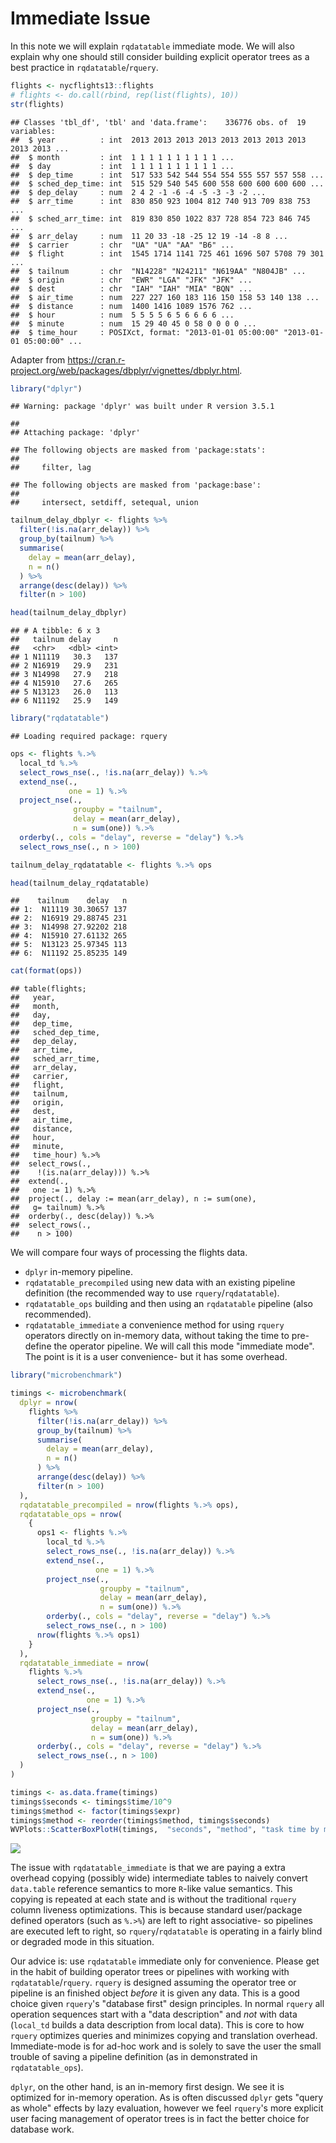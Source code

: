 Immediate Issue
================

In this note we will explain `rqdatatable` immediate mode. We will also explain why one should still consider building explicit operator trees as a best practice in `rqdatatable`/`rquery`.

``` r
flights <- nycflights13::flights
# flights <- do.call(rbind, rep(list(flights), 10))
str(flights)
```

    ## Classes 'tbl_df', 'tbl' and 'data.frame':    336776 obs. of  19 variables:
    ##  $ year          : int  2013 2013 2013 2013 2013 2013 2013 2013 2013 2013 ...
    ##  $ month         : int  1 1 1 1 1 1 1 1 1 1 ...
    ##  $ day           : int  1 1 1 1 1 1 1 1 1 1 ...
    ##  $ dep_time      : int  517 533 542 544 554 554 555 557 557 558 ...
    ##  $ sched_dep_time: int  515 529 540 545 600 558 600 600 600 600 ...
    ##  $ dep_delay     : num  2 4 2 -1 -6 -4 -5 -3 -3 -2 ...
    ##  $ arr_time      : int  830 850 923 1004 812 740 913 709 838 753 ...
    ##  $ sched_arr_time: int  819 830 850 1022 837 728 854 723 846 745 ...
    ##  $ arr_delay     : num  11 20 33 -18 -25 12 19 -14 -8 8 ...
    ##  $ carrier       : chr  "UA" "UA" "AA" "B6" ...
    ##  $ flight        : int  1545 1714 1141 725 461 1696 507 5708 79 301 ...
    ##  $ tailnum       : chr  "N14228" "N24211" "N619AA" "N804JB" ...
    ##  $ origin        : chr  "EWR" "LGA" "JFK" "JFK" ...
    ##  $ dest          : chr  "IAH" "IAH" "MIA" "BQN" ...
    ##  $ air_time      : num  227 227 160 183 116 150 158 53 140 138 ...
    ##  $ distance      : num  1400 1416 1089 1576 762 ...
    ##  $ hour          : num  5 5 5 5 6 5 6 6 6 6 ...
    ##  $ minute        : num  15 29 40 45 0 58 0 0 0 0 ...
    ##  $ time_hour     : POSIXct, format: "2013-01-01 05:00:00" "2013-01-01 05:00:00" ...

Adapter from <https://cran.r-project.org/web/packages/dbplyr/vignettes/dbplyr.html>.

``` r
library("dplyr")
```

    ## Warning: package 'dplyr' was built under R version 3.5.1

    ## 
    ## Attaching package: 'dplyr'

    ## The following objects are masked from 'package:stats':
    ## 
    ##     filter, lag

    ## The following objects are masked from 'package:base':
    ## 
    ##     intersect, setdiff, setequal, union

``` r
tailnum_delay_dbplyr <- flights %>% 
  filter(!is.na(arr_delay)) %>%
  group_by(tailnum) %>%
  summarise(
    delay = mean(arr_delay),
    n = n()
  ) %>% 
  arrange(desc(delay)) %>%
  filter(n > 100) 

head(tailnum_delay_dbplyr)
```

    ## # A tibble: 6 x 3
    ##   tailnum delay     n
    ##   <chr>   <dbl> <int>
    ## 1 N11119   30.3   137
    ## 2 N16919   29.9   231
    ## 3 N14998   27.9   218
    ## 4 N15910   27.6   265
    ## 5 N13123   26.0   113
    ## 6 N11192   25.9   149

``` r
library("rqdatatable")
```

    ## Loading required package: rquery

``` r
ops <- flights %.>%
  local_td %.>%
  select_rows_nse(., !is.na(arr_delay)) %.>%
  extend_nse(.,
             one = 1) %.>%
  project_nse(., 
              groupby = "tailnum",
              delay = mean(arr_delay),
              n = sum(one)) %.>%
  orderby(., cols = "delay", reverse = "delay") %.>%
  select_rows_nse(., n > 100)

tailnum_delay_rqdatatable <- flights %.>% ops

head(tailnum_delay_rqdatatable)
```

    ##    tailnum    delay   n
    ## 1:  N11119 30.30657 137
    ## 2:  N16919 29.88745 231
    ## 3:  N14998 27.92202 218
    ## 4:  N15910 27.61132 265
    ## 5:  N13123 25.97345 113
    ## 6:  N11192 25.85235 149

``` r
cat(format(ops))
```

    ## table(flights; 
    ##   year,
    ##   month,
    ##   day,
    ##   dep_time,
    ##   sched_dep_time,
    ##   dep_delay,
    ##   arr_time,
    ##   sched_arr_time,
    ##   arr_delay,
    ##   carrier,
    ##   flight,
    ##   tailnum,
    ##   origin,
    ##   dest,
    ##   air_time,
    ##   distance,
    ##   hour,
    ##   minute,
    ##   time_hour) %.>%
    ##  select_rows(.,
    ##    !(is.na(arr_delay))) %.>%
    ##  extend(.,
    ##   one := 1) %.>%
    ##  project(., delay := mean(arr_delay), n := sum(one),
    ##   g= tailnum) %.>%
    ##  orderby(., desc(delay)) %.>%
    ##  select_rows(.,
    ##    n > 100)

We will compare four ways of processing the flights data.

-   `dplyr` in-memory pipeline.
-   `rqdatatable_precompiled` using new data with an existing pipeline definition (the recommended way to use `rquery`/`rqdatatable`).
-   `rqdatatable_ops` building and then using an `rqdatatable` pipeline (also recommended).
-   `rqdatatable_immediate` a convenience method for using `rquery` operators directly on in-memory data, without taking the time to pre-define the operator pipeline. We will call this mode "immediate mode". The point is it is a user convenience- but it has some overhead.

``` r
library("microbenchmark")

timings <- microbenchmark(
  dplyr = nrow(
    flights %>% 
      filter(!is.na(arr_delay)) %>%
      group_by(tailnum) %>%
      summarise(
        delay = mean(arr_delay),
        n = n()
      ) %>% 
      arrange(desc(delay)) %>%
      filter(n > 100) 
  ),
  rqdatatable_precompiled = nrow(flights %.>% ops),
  rqdatatable_ops = nrow(
    {
      ops1 <- flights %.>%
        local_td %.>%
        select_rows_nse(., !is.na(arr_delay)) %.>%
        extend_nse(.,
                   one = 1) %.>%
        project_nse(., 
                    groupby = "tailnum",
                    delay = mean(arr_delay),
                    n = sum(one)) %.>%
        orderby(., cols = "delay", reverse = "delay") %.>%
        select_rows_nse(., n > 100)
      nrow(flights %.>% ops1)
    }
  ),
  rqdatatable_immediate = nrow(
    flights %.>%
      select_rows_nse(., !is.na(arr_delay)) %.>%
      extend_nse(.,
                 one = 1) %.>%
      project_nse(., 
                  groupby = "tailnum",
                  delay = mean(arr_delay),
                  n = sum(one)) %.>%
      orderby(., cols = "delay", reverse = "delay") %.>%
      select_rows_nse(., n > 100)
  )
)

timings <- as.data.frame(timings)
timings$seconds <- timings$time/10^9 
timings$method <- factor(timings$expr)
timings$method <- reorder(timings$method, timings$seconds)
WVPlots::ScatterBoxPlotH(timings,  "seconds", "method", "task time by method")
```

![](ImmediateIssue_files/figure-markdown_github/timing-1.png)

The issue with `rqdatatable_immediate` is that we are paying a extra overhead copying (possibly wide) intermediate tables to naively convert `data.table` reference semantics to more `R`-like value semantics. This copying is repeated at each state and is without the traditional `rquery` column liveness optimizations. This is because standard user/package defined operators (such as `%.>%`) are left to right associative- so pipelines are executed left to right, so `rquery`/`rqdatatable` is operating in a fairly blind or degraded mode in this situation.

Our advice is: use `rqdatatable` immediate only for convenience. Please get in the habit of building operator trees or pipelines with working with `rqdatatable`/`rquery`. `rquery` is designed assuming the operator tree or pipeline is an finished object *before* it is given any data. This is a good choice given `rquery`'s "database first" design principles. In normal `rquery` all operation sequences start with a "data description" and *not* with data (`local_td` builds a data description from local data). This is core to how `rquery` optimizes queries and minimizes copying and translation overhead. Immediate-mode is for ad-hoc work and is solely to save the user the small trouble of saving a pipeline definition (as in demonstrated in `rqdatatable_ops`).

`dplyr`, on the other hand, is an in-memory first design. We see it is optimized for in-memory operation. As is often discussed `dplyr` gets "query as whole" effects by lazy evaluation, however we feel `rquery`'s more explicit user facing management of operator trees is in fact the better choice for database work.

